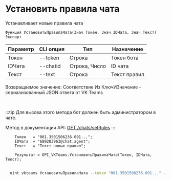 ﻿---
sidebar_position: 14
---

# Установить правила чата
 Устанавливает новые правила чата



`Функция УстановитьПравилаЧата(Знач Токен, Знач IDЧата, Знач Текст) Экспорт`

  | Параметр | CLI опция | Тип | Назначение |
  |-|-|-|-|
  | Токен | --token | Строка | Токен бота |
  | IDЧата | --chatid | Строка, Число | ID чата |
  | Текст | --text | Строка | Текст правил |

  
  Возвращаемое значение:   Соответствие Из КлючИЗначение - сериализованный JSON ответа от VK Teams

<br/>

:::tip
Для вызова этого метода бот должен быть администратором в чате.

 Метод в документации API: [GET /chats/setRules](https://teams.vk.com/botapi/#/chats/get_chats_setRules)
:::
<br/>


```bsl title="Пример кода"
    Токен   = "001.3501506236.091...";
    IDЧата  = "689203963@chat.agent";
    Текст   = "Текст новых правил";

    Результат = OPI_VKTeams.УстановитьПравилаЧата(Токен, IDЧата, Текст);
```



```sh title="Пример команды CLI"
    
  oint vkteams УстановитьПравилаЧата --token "001.3501506236.091..." --chatid "689203963@chat.agent" --text %text%

```

```json title="Результат"

```

